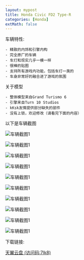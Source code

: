 ```yaml
---
layout: mypost
title: Honda Civic FD2 Type-R
categories: [Honda]
extMath: false
---
```


车辆特性:

```
- 精致的内饰和引擎内构
- 完全原厂的车辆
- 车灯和现实几乎一模一样
- 很棒的贴图
- 支持所有游戏内功能，包括车灯一类的
- 车身非常好的融合进了游戏的氛围
```

关于模型
```
- 整体模型来自Grand Turismo 6
- 引擎来自Turn 10 Studios
- kKsk友情提供部分缺失的部件
- 没有上锁，欢迎修改（请看完下面的内容）
```

以下是车辆截图

![车辆截图1](https://pic.imgdb.cn/item/62afeb010947543129773e2b.jpg)

![车辆截图1](https://pic.imgdb.cn/item/62afeb010947543129773e47.jpg)

![车辆截图1](https://pic.imgdb.cn/item/62afeb010947543129773e57.jpg)

![车辆截图1](https://pic.imgdb.cn/item/62afeb010947543129773e1a.jpg)

![车辆截图1](https://pic.imgdb.cn/item/62afeb010947543129773e24.jpg)

![车辆截图1](https://pic.imgdb.cn/item/62afeb070947543129774781.jpg)

![车辆截图1](https://pic.imgdb.cn/item/62afeb070947543129774796.jpg)

![车辆截图1](https://pic.imgdb.cn/item/62afeb0709475431297747a3.jpg)

![车辆截图1](https://pic.imgdb.cn/item/62afeb070947543129774774.jpg)

![车辆截图1](https://pic.imgdb.cn/item/62afeb07094754312977477b.jpg)

下载链接:

[天翼云盘 (访问码:7lk8)](https://cloud.189.cn/t/NRVvi27rQFnq)
